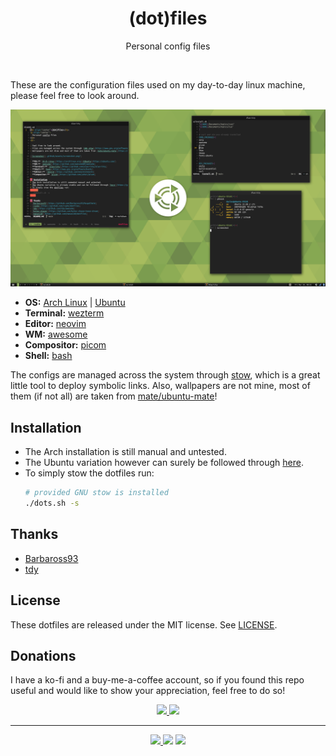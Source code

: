 <h1 align="center">(dot)files</h1>
<p align="center">
  Personal config files
</p>
<br>

These are the configuration files used on my day-to-day linux machine, please feel free to look around.

![Screenshot](.github/assets/screen.png?)

- **OS:** [Arch Linux](https://archlinux.org) | [Ubuntu](https://ubuntu.com/)
- **Terminal:** [wezterm](https://github.com/wez/wezterm)
- **Editor:** [neovim](https://github.com/neovim/neovim)
- **WM:** [awesome](https://github.com/awesomeWM/awesome)
- **Compositor:** [picom](https://github.com/yshui/picom)
- **Shell:** [bash](https://www.gnu.org/software/bash/)

<!-- - **Terminal:** [alacritty](https://github.com/alacritty/alacritty) -->

The configs are managed across the system through [stow](https://www.gnu.org/software/stow/), which is 
a great little tool to deploy symbolic links. Also, wallpapers are not mine, most of them 
(if not all) are taken from [mate/ubuntu-mate](https://github.com/ubuntu-mate/ubuntu-mate-artwork)!

## Installation
* The Arch installation is still manual and untested.
* The Ubuntu variation however can surely be followed through [here](https://github.com/duclos-cavalcanti/deploy).
* To simply stow the dotfiles run:
  ```sh
  # provided GNU stow is installed
  ./dots.sh -s
  ```

## Thanks
- [Barbaross93](https://github.com/Barbaross93/Muspelheim)
- [tdy](https://github.com/tdy/awesome)

## License
These dotfiles are released under the MIT license. See [LICENSE](LICENSE).

## Donations
I have a ko-fi and a buy-me-a-coffee account, so if you found this repo useful and would like to show your appreciation, feel free to do so!

<p align="center">
<a href="https://ko-fi.com/duclos">
<img src="https://img.shields.io/badge/donation-ko--fi-red.svg">
</a>

<a href="https://www.buymeacoffee.com/danielduclos">
<img src="https://img.shields.io/badge/donation-buy--me--coffee-green.svg">
</a>

</p>

---
<p align="center">
<a href="https://github.com/duclos-cavalcanti/templates/LICENSE">
  <img src="https://img.shields.io/badge/license-MIT-blue.svg" />
</a>
<a>
  <img src="https://img.shields.io/github/languages/code-size/duclos-cavalcanti/dotfiles.svg" />
</a>
<a>
  <img src="https://img.shields.io/github/commit-activity/m/duclos-cavalcanti/dotfiles.svg" />
</a>
</p>
